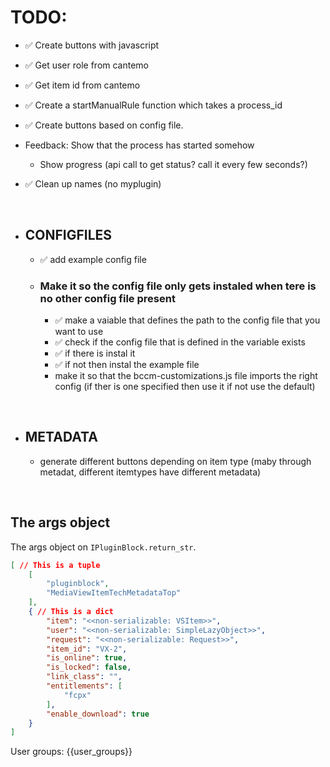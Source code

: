 
# TODO:
- ✅ Create buttons with javascript 
- ✅ Get user role from cantemo
- ✅ Get item id from cantemo
- ✅ Create a startManualRule function which takes a process_id 
- ✅ Create buttons based on config file.

- Feedback: Show that the process has started somehow
  - Show progress (api call to get status? call it every few seconds?)

- ✅ Clean up names (no myplugin)

<br/>

- ## CONFIGFILES
    - ✅ add example config file

    - ### Make it so the config file only gets instaled when tere is no other config file present
        - ✅ make a vaiable that defines the path to the config file that you want to use
        - ✅ check if the config file that is defined in the variable exists
        - ✅ if there is instal it
        - ✅ if not then instal the example file
        - make it so that the bccm-customizations.js file imports the right config (if ther is one specified then use it if not use the default)


<br/>

- ## METADATA
    - generate different buttons depending on item type (maby through metadat, different itemtypes have different metadata)

<br/>

## The args object

The args object on `IPluginBlock.return_str`.

```json
[ // This is a tuple
    [
        "pluginblock",
        "MediaViewItemTechMetadataTop"
    ],
    { // This is a dict
        "item": "<<non-serializable: VSItem>>",
        "user": "<<non-serializable: SimpleLazyObject>>",
        "request": "<<non-serializable: Request>>",
        "item_id": "VX-2",
        "is_online": true,
        "is_locked": false,
        "link_class": "",
        "entitlements": [
            "fcpx"
        ],
        "enable_download": true
    }
]
```

User groups: {{user_groups}}